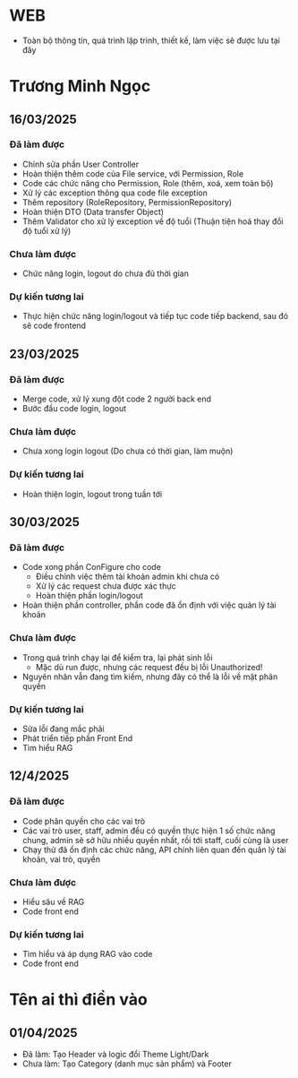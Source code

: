 # WEB
* Toàn bộ thông tin, quá trình lập trình, thiết kế, làm việc sẽ được lưu tại đây

# Trương Minh Ngọc
## 16/03/2025
### Đã làm được 
* Chỉnh sửa phần User Controller
* Hoàn thiện thêm code của File service, với Permission, Role
* Code các chức năng cho Permission, Role (thêm, xoá, xem toàn bộ)
* Xử lý các exception thông qua code file exception
* Thêm repository (RoleRepository, PermissionRepository)
* Hoàn thiện DTO (Data transfer Object)
* Thêm Validator cho xử lý exception về độ tuổi (Thuận tiện hoá thay đổi độ tuổi xử lý)
### Chưa làm được
* Chức năng login, logout do chưa đủ thời gian
### Dự kiến tương lai
* Thực hiện chức năng login/logout và tiếp tục code tiếp backend, sau đó sẽ code frontend


## 23/03/2025
### Đã làm được
* Merge code, xử lý xung đột code 2 người back end
* Bước đầu code login, logout

### Chưa làm được
* Chưa xong login logout (Do chưa có thời gian, làm muộn)

### Dự kiến tương lai
* Hoàn thiện login, logout trong tuần tới

## 30/03/2025
### Đã làm được 
* Code xong phần ConFigure cho code
  * Điều chỉnh việc thêm tài khoản admin khi chưa có
  * Xử lý các request chưa được xác thực
  * Hoàn thiện phần login/logout
* Hoàn thiện phần controller, phần code đã ổn định với việc quản lý tài khoản

### Chưa làm được
* Trong quá trình chạy lại để kiểm tra, lại phát sinh lỗi 
  * Mặc dù run được, nhưng các request đều bị lỗi Unauthorized!
* Nguyên nhân vẫn đang tìm kiếm, nhưng đây có thể là lỗi về mặt phân quyền

### Dự kiến tương lai
* Sửa lỗi đang mắc phải
* Phát triển tiếp phần Front End
* Tìm hiểu RAG

## 12/4/2025
### Đã làm được 
* Code phân quyền cho các vai trò
* Các vai trò user, staff, admin đều có quyền thực hiện 1 số chức năng chung, admin sẽ sở hữu nhiều quyền nhất, rồi tới staff, cuối cùng là user
* Chạy thử đã ổn định các chức năng, API chính liên quan đến quản lý tài khoản, vai trò, quyền
### Chưa làm được 
* Hiểu sâu về RAG
* Code front end
### Dự kiến tương lai
* Tìm hiểu và áp dụng RAG vào code
* Code front end

# Tên ai thì điền vào
## 01/04/2025
- Đã làm: Tạo Header và logic đổi Theme Light/Dark
- Chưa làm: Tạo Category (danh mục sản phẩm) và Footer